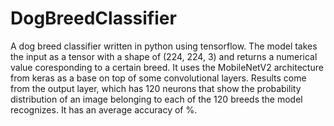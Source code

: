 # DogBreedClassifier

A dog breed classifier written in python using tensorflow. The model takes the input as a tensor with a shape of (224, 224, 3) and returns a numerical value coresponding to a certain breed. It uses the MobileNetV2 architecture from keras as a base on top of some convolutional layers. Results come from the output layer, which has 120 neurons that show the probability distribution of an image belonging to each of the 120 breeds the model recognizes. It has an average accuracy of %.
